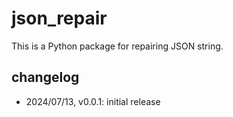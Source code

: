 # json_repair

This is a Python package for repairing JSON string.


## changelog

- 2024/07/13, v0.0.1: initial release